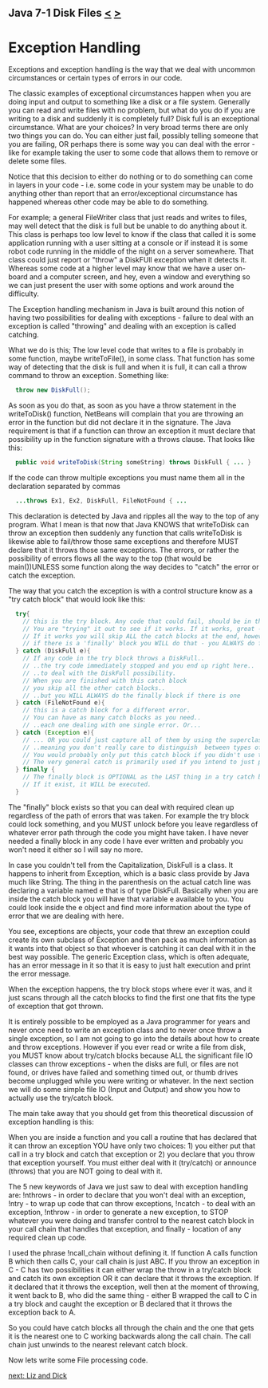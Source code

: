 ## Java 7-1 Disk Files [&LT;](Java0609.md) [&GT;](Java0702.md)
# Exception Handling

Exceptions and exception handling is the way that we deal with uncommon circumstances or certain types of errors in our code.

The classic examples of exceptional circumstances happen when you are doing input and output to something like a disk or a file system. Generally you can read and write files with no problem, but what do you do if you are writing to a disk and suddenly it is completely full? Disk full is an exceptional circumstance. What are your choices? In very broad terms there are only two things you can do. You can either just fail, possibly telling someone that you are failing, OR perhaps there is some way you can deal with the error - like for example taking the user to some code that allows them to remove or delete some files.

Notice that this decision to either do nothing or to do something can come in layers in your code - i.e. some code in your system may be unable to do anything other than report that an error/exceptional circumstance has happened whereas other code may be able to do something.

For example; a general FileWriter class that just reads and writes to files, may well detect that the disk is full but be unable to do anything about it. This class is perhaps too low level to know if the class that called it is some application running with a user sitting at a console or if instead it is some robot code running in the middle of the night on a server somewhere. That class could just report or "throw" a DiskFUll exception when it detects it. Whereas some code at a higher level may know that we have a user on-board and a computer screen, and hey, even a window and everything so we can just present the user with some options and work around the difficulty.

The Exception handling mechanism in Java is built around this notion of having two possibilities for dealing with exceptions - failure to deal with an exception is called "throwing" and dealing with an exception is called catching.

What we do is this; The low level code that writes to a file is probably in some function, maybe writeToFile(), in some class. That function has some way of detecting that the disk is full and when it is full, it can call a throw command to throw an exception. Something like:

```java
  throw new DiskFull();
```

As soon as you do that, as soon as you have a throw statement in the writeToDisk() function, NetBeans will complain that you are throwing an error in the function but did not declare it in the signature. The Java requirement is that if a function can throw an exception it must declare that possibility up in the function signature with a throws clause. That looks like this:

```java
  public void writeToDisk(String someString) throws DiskFull { ... }
```

If the code can throw multiple exceptions you must name them all in the declaration separated by commas

```java
  ...throws Ex1, Ex2, DiskFull, FileNotFound { ...
```

This declaration is detected by Java and ripples all the way to the top of any program. What I mean is that now that Java KNOWS that writeToDisk can throw an exception then suddenly any function that calls writeToDisk is likewise able to fail/throw those same exceptions and therefore MUST declare that it throws those same exceptions. The errors, or rather the possibility of errors flows all the way to the top (that would be main())UNLESS some function along the way decides to "catch" the error or catch the exception.

The way that you catch the exception is with a control structure know as a "try catch block" that would look like this:


```java  ...
  try{
    // this is the try block. Any code that could fail, should be in this block. 
    // You are "trying" it out to see if it works. If it works, great - 
    // If it works you will skip ALL the catch blocks at the end, however
    // if there is a 'finally' block you WILL do that - you ALWAYS do finally blocks
  } catch (DiskFull e){
    // If any code in the try block throws a DiskFull..
    // ..the try code immediately stopped and you end up right here..
    // ..to deal with the DiskFull possibility. 
    // When you are finished with this catch block
    // you skip all the other catch blocks..
    // ..but you WILL ALWAYS do the finally block if there is one
  } catch (FileNotFound e){
    // this is a catch block for a different error.
    // You can have as many catch blocks as you need..
    // ..each one dealing with one single error. Or...
  } catch (Exception e){     
    // ... OR you could just capture all of them by using the superclass.. 
    // ..meaning you don't really care to distinguish  between types of errors.
    // You would probably only put this catch block if you didn't use the specific catch blocks.
    // The very general catch is primarily used if you intend to just print a message and exit.
  } finally { 
    // The finally block is OPTIONAL as the LAST thing in a try catch block.
    // If it exist, it WILL be executed.    
  }
```
  
The "finally" block exists so that you can deal with required clean up regardless of the path of errors that was taken. For example the try block could lock something, and you MUST unlock before you leave regardless of whatever error path through the code you might have taken. I have never needed a finally block in any code I have ever written and probably you won't need it either so I will say no more. 

In case you couldn't tell from the Capitalization, DiskFull is a class. It happens to inherit from Exception, which is a basic class provide by Java much like String. The thing in the parenthesis on the actual catch line was declaring a variable named e that is of type DiskFull. Basically when you are inside the catch block you will have that variable e available to you. You could look inside the e object and find more information about the type of error that we are dealing with here.

You see, exceptions are objects, your code that threw an exception could create its own subclass of Exception and then pack as much information as it wants into that object so that whoever is catching it can deal with it in the best way possible. The generic Exception class, which is often adequate, has an error message in it so that it is easy to just halt execution and print the error message.

When the exception happens, the try block stops where ever it was, and it just scans through all the catch blocks to find the first one that fits the type of exception that got thrown.

It is entirely possible to be employed as a Java programmer for years and never once need to write an exception class and to never once throw a single exception, so I am not going to go into the details about how to create and throw exceptions. However if you ever read or write a file from disk, you MUST know about try/catch blocks because ALL the significant file IO classes can throw exceptions - when the disks are full, or files are not found, or drives have failed and something timed out, or thumb drives become unplugged while you were writing or whatever. In the next section we will do some simple file IO (Input and Output) and show you how to actually use the try/catch block.

The main take away that you should get from this theoretical discussion of exception handling is this:

When you are inside a function and you call a routine that has declared that it can throw an exception YOU have only two choices: 1) you either put that call in a try block and catch that exception or 2) you declare that you throw that exception yourself. You must either deal with it (try/catch) or announce (throws) that you are NOT going to deal with it.

The 5 new keywords of Java we just saw to deal with exception handling are: !nthrows - in order to declare that you won't deal with an exception, !ntry - to wrap up code that can throw exceptions, !ncatch - to deal with an exception, !nthrow - in order to generate a new exception, to STOP whatever you were doing and transfer control to the nearest catch block in your call chain that handles that exception, and finally - location of any required clean up code.

I used the phrase !ncall_chain without defining it. If function A calls function B which then calls C, your call chain is just ABC. If you throw an exception in C - C has two possibilities it can either wrap the throw in a try/catch block and catch its own exception OR it can declare that it throws the exception. If it declared that it throws the exception, well then at the moment of throwing, it went back to B, who did the same thing - either B wrapped the call to C in a try block and caught the exception or B declared that it throws the exception back to A.

So you could have catch blocks all through the chain and the one that gets it is the nearest one to C working backwards along the call chain. The call chain just unwinds to the nearest relevant catch block.

Now lets write some File processing code.

[next: Liz and Dick](Java0702.md)
